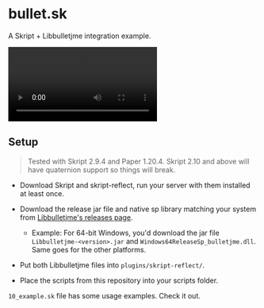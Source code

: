 # bullet.sk

A Skript + Libbulletjme integration example.

<video src="example.mp4" controls></video>

## Setup

> Tested with Skript 2.9.4 and Paper 1.20.4. Skript 2.10 and above will have quaternion support so things will break.

- Download Skript and skript-reflect, run your server with them installed at least once.

- Download the release jar file and native sp library matching your system from [Libbulletjme's releases page](https://github.com/stephengold/Libbulletjme/releases/latest).
  - Example: For 64-bit Windows, you'd download the jar file `Libbulletjme-<version>.jar` and `Windows64ReleaseSp_bulletjme.dll`. Same goes for the other platforms.
- Put both Libbulletjme files into `plugins/skript-reflect/`.
- Place the scripts from this repository into your scripts folder.

`10_example.sk` file has some usage examples. Check it out.
